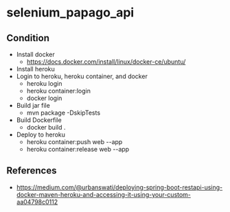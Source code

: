 # selenium_papago_api
## Condition
- Install docker
    - https://docs.docker.com/install/linux/docker-ce/ubuntu/
- Install heroku
- Login to heroku, heroku container, and docker
    - heroku login
    - heroku container:login
    - docker login
- Build jar file
    - mvn package -DskipTests
- Build Dockerfile
    - docker build .
- Deploy to heroku
    - heroku container:push web --app <appname>
    - heroku container:release web --app <appname>
## References
- https://medium.com/@urbanswati/deploying-spring-boot-restapi-using-docker-maven-heroku-and-accessing-it-using-your-custom-aa04798c0112
